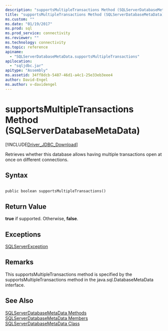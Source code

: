 ```yaml
---
description: "supportsMultipleTransactions Method (SQLServerDatabaseMetaData)"
title: "supportsMultipleTransactions Method (SQLServerDatabaseMetaData) | Microsoft Docs"
ms.custom: ""
ms.date: "01/19/2017"
ms.prod: sql
ms.prod_service: connectivity
ms.reviewer: ""
ms.technology: connectivity
ms.topic: reference
apiname: 
  - "SQLServerDatabaseMetaData.supportsMultipleTransactions"
apilocation: 
  - "sqljdbc.jar"
apitype: "Assembly"
ms.assetid: 34ff8dcb-5487-46d1-a4c1-25e33eb3eee4
author: David-Engel
ms.author: v-davidengel
---
```

# supportsMultipleTransactions Method (SQLServerDatabaseMetaData)
[!INCLUDE[Driver_JDBC_Download](../../../includes/driver_jdbc_download.md)]

  Retrieves whether this database allows having multiple transactions open at once on different connections.  
  
## Syntax  
  
```  
  
public boolean supportsMultipleTransactions()  
```  
  
## Return Value  
 **true** if supported. Otherwise, **false**.  
  
## Exceptions  
 [SQLServerException](../../../connect/jdbc/reference/sqlserverexception-class.md)  
  
## Remarks  
 This supportsMultipleTransactions method is specified by the supportsMultipleTransactions method in the java.sql.DatabaseMetaData interface.  
  
## See Also  
 [SQLServerDatabaseMetaData Methods](../../../connect/jdbc/reference/sqlserverdatabasemetadata-methods.md)   
 [SQLServerDatabaseMetaData Members](../../../connect/jdbc/reference/sqlserverdatabasemetadata-members.md)   
 [SQLServerDatabaseMetaData Class](../../../connect/jdbc/reference/sqlserverdatabasemetadata-class.md)  
  
  
